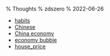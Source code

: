 % Thoughts
% zdszero
% 2022-06-26

* [habits](habits.md)
* [Chinese](Chinese.md)
* [China economy](China_economy.md)
* [economy bubble](economy_bubble.md)
* [house_price](house_price.md)
